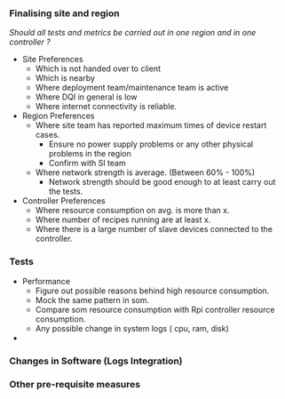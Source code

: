 

### Finalising site and region

*Should all tests and metrics be carried out in one region and in one controller ?*

- Site Preferences
	- Which is not handed over to client
	- Which is nearby 
	- Where deployment team/maintenance team is active
	- Where DQI in general is low
	- Where internet connectivity is reliable.
- Region Preferences
	- Where site team has reported maximum times of device restart cases. 
		- Ensure no power supply problems or any other physical problems in the region
		- Confirm with SI team
	- Where network strength is average. (Between 60% - 100%)
		- Network strength should be good enough to at least carry out the tests.
- Controller Preferences
	- Where resource consumption on avg. is more than x. 
	- Where number of recipes running are at least x. 
	- Where there is a large number of slave devices connected to the controller. 


### Tests 
- Performance
	- Figure out possible reasons behind high resource consumption. 
	- Mock the same pattern in som.
	- Compare som resource consumption with Rpi controller resource consumption. 
	- Any possible change in system logs ( cpu, ram, disk) 
- 
### Changes in Software (Logs Integration)
### Other pre-requisite measures
<!--stackedit_data:
eyJoaXN0b3J5IjpbMTkxOTczNjExMCwtMTg3MDI1MTk3OSwtMT
MzMDQ0MjU3MF19
-->
